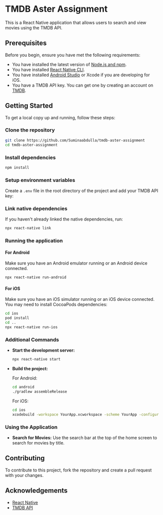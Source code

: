 # TMDB Aster Assignment

This is a React Native application that allows users to search and view movies using the TMDB API.

## Prerequisites

Before you begin, ensure you have met the following requirements:

- You have installed the latest version of [Node.js and npm](https://nodejs.org/).
- You have installed [React Native CLI](https://reactnative.dev/docs/environment-setup).
- You have installed [Android Studio](https://developer.android.com/studio) or Xcode if you are developing for iOS.
- You have a TMDB API key. You can get one by creating an account on [TMDB](https://www.themoviedb.org/).

## Getting Started

To get a local copy up and running, follow these steps:

### Clone the repository

```bash
git clone https://github.com/Suminaabdulla/tmdb-aster-assignment
cd tmdb-aster-assignment
```

### Install dependencies

```bash
npm install
```

### Setup environment variables

Create a `.env` file in the root directory of the project and add your TMDB API key:


### Link native dependencies

If you haven't already linked the native dependencies, run:

```bash
npx react-native link
```

### Running the application

#### For Android

Make sure you have an Android emulator running or an Android device connected.

```bash
npx react-native run-android
```

#### For iOS

Make sure you have an iOS simulator running or an iOS device connected. You may need to install CocoaPods dependencies:

```bash
cd ios
pod install
cd ..
npx react-native run-ios
```

### Additional Commands

- **Start the development server:**

  ```bash
  npx react-native start
  ```

- **Build the project:**

  For Android:

  ```bash
  cd android
  ./gradlew assembleRelease
  ```

  For iOS:

  ```bash
  cd ios
  xcodebuild -workspace YourApp.xcworkspace -scheme YourApp -configuration Release -sdk iphoneos
  ```

### Using the Application

- **Search for Movies:** Use the search bar at the top of the home screen to search for movies by title.

## Contributing

To contribute to this project, fork the repository and create a pull request with your changes.


## Acknowledgements

- [React Native](https://reactnative.dev/)
- [TMDB API](https://www.themoviedb.org/documentation/api)
